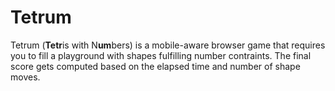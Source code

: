 # Tetrum

Tetrum (**Tetr**is with N**um**bers) is a mobile-aware browser game that requires you to fill a playground with shapes fulfilling number contraints.
The final score gets computed based on the elapsed time and number of shape moves.